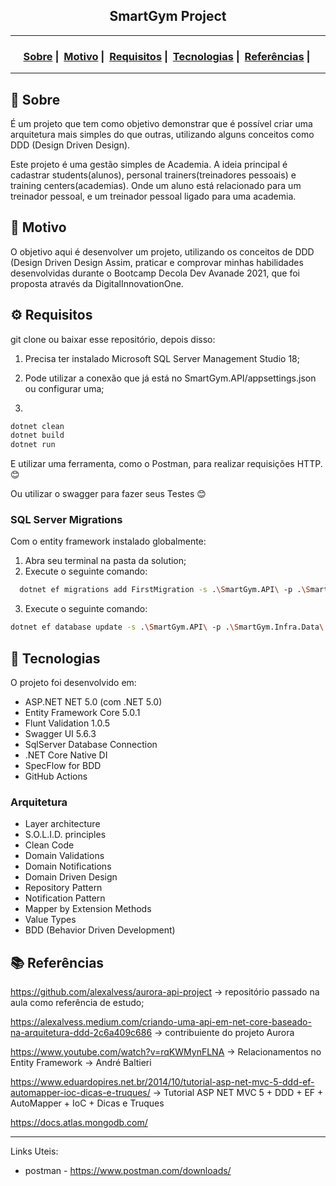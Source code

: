 <h2 align="center">SmartGym Project</h2>

___




<h3 align="center">
  <a href="#about">Sobre</a>&nbsp;|&nbsp;
  <a href="#reason">Motivo</a>&nbsp;|&nbsp;
  <a href="#requirements">Requisitos</a>&nbsp;|&nbsp;
  <a href="#technologies">Tecnologias</a>&nbsp;|&nbsp;
	<a href="#references">Referências</a>&nbsp;|&nbsp;
</h3>

___


<h2 id="about">🔎 Sobre</h2>

É um projeto que tem como objetivo demonstrar que é possível criar uma arquitetura mais simples do que outras, utilizando alguns conceitos como DDD (Design Driven Design).


Este projeto é uma gestão simples de Academia. A ideia principal é cadastrar students(alunos), personal trainers(treinadores pessoais) e training centers(academias). Onde um aluno está relacionado para um treinador pessoal, e um treinador pessoal ligado para uma academia.

<h2 id="reason">🎯 Motivo</h2>

O objetivo aqui é desenvolver um projeto, utilizando os conceitos de DDD (Design Driven Design Assim, praticar e comprovar minhas habilidades desenvolvidas durante o Bootcamp Decola Dev Avanade 2021, que foi proposta através da DigitalInnovationOne.

<h2 id="requirements">⚙ Requisitos</h2>

git clone ou baixar esse repositório, depois disso:

1. Precisa ter instalado Microsoft SQL Server Management Studio 18;
2. Pode utilizar a conexão que já está no SmartGym.API/appsettings.json ou
configurar uma;

3. 
```bash
dotnet clean
dotnet build
dotnet run
```
E utilizar uma ferramenta, como o Postman, para realizar requisições HTTP. 😊

Ou utilizar o swagger para fazer seus Testes 😊

<h3> SQL Server Migrations</h3>
Com o entity framework instalado globalmente:

  1. Abra seu terminal na pasta da solution;
  2. Execute o seguinte comando:
  ```bash
    dotnet ef migrations add FirstMigration -s .\SmartGym.API\ -p .\SmartGym.Infra.Data\

  ```
  3. Execute o seguinte comando: 
  ```bash
  dotnet ef database update -s .\SmartGym.API\ -p .\SmartGym.Infra.Data\
  ```

<h2 id="technologies">🚀 Tecnologias</h2>

O projeto foi desenvolvido em:

- ASP.NET NET 5.0 (com .NET 5.0)
- Entity Framework Core 5.0.1
- Flunt Validation 1.0.5
- Swagger UI 5.6.3
- SqlServer Database Connection
- .NET Core Native DI
- SpecFlow for BDD
- GitHub Actions

<h3> Arquitetura </h3>

- Layer architecture
- S.O.L.I.D. principles
- Clean Code
- Domain Validations
- Domain Notifications
- Domain Driven Design
- Repository Pattern
- Notification Pattern
- Mapper by Extension Methods
- Value Types
- BDD (Behavior Driven Development)


<h2 id="references">📚 Referências</h2>

https://github.com/alexalvess/aurora-api-project -> repositório passado na aula como referência de estudo;

https://alexalvess.medium.com/criando-uma-api-em-net-core-baseado-na-arquitetura-ddd-2c6a409c686 -> contribuiente do projeto Aurora

https://www.youtube.com/watch?v=rqKWMynFLNA ->  Relacionamentos no Entity Framework -> André Baltieri

https://www.eduardopires.net.br/2014/10/tutorial-asp-net-mvc-5-ddd-ef-automapper-ioc-dicas-e-truques/ -> Tutorial ASP NET MVC 5 + DDD + EF + AutoMapper + IoC + Dicas e Truques



https://docs.atlas.mongodb.com/

-----------------------------------------------
Links Uteis:

- postman - https://www.postman.com/downloads/
